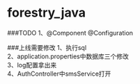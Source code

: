 # forestry_java

###TODO 
1、@Component @Configuration

###上线需要修改
1、执行sql  
2、application.properties中数据库三个修改  
3、log配置拿出来  
4、AuthController中smsService打开  